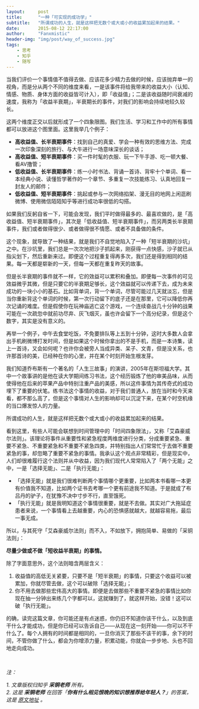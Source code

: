 ```yaml
---
layout:     post
title:      "一种「可实现的成功学」"
subtitle:   "所谓成功的人生，就是这样把无数个或大或小的收益累加起来的结果。"
date:       2015-08-12 22:17:00 
author:     "Fanxmistic"
header-img: "img/post/way_of_success.jpg"
tags:
    - 思考
    - 知乎
    - 随写
---
```


<div id="wmd-preview" class="wmd-preview"><div class="md-section-divider"></div><p data-anchor-id="u9v1">当我们评价一个事情值不值得去做、应该花多少精力去做的时候，应该抛弃单一的视角，而是分从两个不同的维度来看，一是该事件将给我带来的收益大小（认知、情感、物质、身体方面的收益皆可计入），即「收益值」；二是该收益随时间衰减的速度，我称为「收益半衰期」，半衰期长的事件，对我们的影响会持续地较久较长。</p><p data-anchor-id="7rxo">这两个维度正交以后就形成了一个四象限图。我们生活、学习和工作中的所有事情都可以放进这个图里面。这里我举几个例子：</p><ul data-anchor-id="pjmq">
<li><strong>高收益值、长半衰期事件</strong>：找到自己的真爱、学会一种有效的思维方法、完成一次印象深刻的旅行、与大牛进行一场意味深长的谈话；</li>
<li><strong>高收益值、短半衰期事件</strong>：买一件时髦的衣服、玩一下午手游、吃一顿大餐、看AV撸管；</li>
<li><strong>低收益值、长半衰期事件</strong>：练一小时书法、背诵一首诗、背牢十个单词、看一本经典小说、读懂哲学著作的一个章节、多重复一次技能练习、认真地回复一封友人的邮件；</li>
<li><strong>低收益值、短半衰期事件</strong>：挑起或参与一次网络掐架、漫无目的地网上闲逛刷微博、使用微信陌陌知乎等进行成功率很低的勾搭。</li>
</ul><p data-anchor-id="kntk">如果我们反躬自省一下，可能会发现，我们平时做得最多的、最喜欢做的，是「高收益值、短半衰期事件」，其次是「低收益值、短半衰期事件」，而另两类长半衰期事件，我们或者做得很少、或者做得很不情愿、或者不具备做的条件。</p><p data-anchor-id="kuwk">这个现象，就导致了一种结果，就是我们不自觉地陷入了一种「短半衰期的沙坑」之中。在沙坑里，我们总是一次次地把沙子抓起来，刚获得一点快感，沙子就已从指尖划下，然后重新来过。即便这个过程重复得再多次，我们还是得到相同的结果。每一天都是崭新的一天，但每一天都在重复昨天的故事。</p><p data-anchor-id="v2nx">但是长半衰期的事件就不一样，它的效益可以累积和叠加。即便每一次事件的可见效益微乎其微，但是只要它的半衰期足够长，这个效益就可以传递下去，成为未来成功的一块小小的基石。比如背单词，背一个单词，尽管可能过几天就淡忘，但是当你重新背这个单词的时候，第一次行动留下的底子还是在那里，它可以降低你再次记诵的难度。但是假使你在玩神庙逃亡这个游戏，一个连续奋战几十分钟的战果可能在一次疏忽中就前功尽弃、灰飞烟灭，虽也许会留下一个高分纪录，但是这个数字，其实是没有意义的。</p><p data-anchor-id="9ci8">再举一个例子，中午去食堂吃饭，不免要排队等上五到十分钟，这时大多数人会拿出手机刷微博打发时间，但是如果这个时候你拿出的不是手机，而是一本诗集，读上一首诗，又会如何呢？也许你会被旁人当成异类、呆子、文青，但是没关系，也许那首诗的美，已经种在你的心里，并在某个时刻开始生根发芽。</p><p data-anchor-id="k3h6">我们知道乔布斯有一个著名的「人生三故事」的演讲，2005年在斯坦福大学。其中一个故事讲的是他在读大学期间练习书法，这个经历锻炼了他的审美品味，从而使得他在后来的苹果产品中特别注重产品的美感，所以这件事情为其传奇式的成功埋下了重要的伏笔。练书法这个事情的收益，对于我们普通人，放在当时和今天来看，都不那么高了，但是这个事情对人生的影响却可以沉淀下来，在某个时空机缘的当口爆发惊人的力量。</p><p data-anchor-id="amxy">所谓成功的人生，就是这样把无数个或大或小的收益累加起来的结果。</p><p data-anchor-id="7yac">看到这里，有些人可能会联想到时间管理中的「时间四象限法」，又称「艾森豪威尔法则」。该理论将事件从重要性和紧急程度两维度进行分类，分成重要紧急、重要不紧急、不重要紧急和不重要不紧急四类，并特别指出人们常常忙于去做不重要紧急的事，却忽略了重要不紧急的事情。我承认这个观点非常精彩，但是现实中，人们却很难履行这个法则并从中收益，因为我们现代人常常陷入了「两个无能」之中，一是「选择无能」、二是「执行无能」：</p><ul data-anchor-id="kdcg">
<li>「选择无能」就是我们很难判断两个事情哪个更重要，比如两本书看哪一本更有价值我不知道，比如两个证书去考哪一个更有前途我不知道。于是就成了布吕丹的驴子，在犹豫不决中寸步不行，直至饿死。</li>
<li>「执行无能」就是我明知道这个事情很重要，就是不去做。其实对广大拖延症患者来说，一个事情看上去越重要，内心的恐惧感就越大，就越容易拖，最后一事无成。</li>
</ul><p data-anchor-id="5olb">所以，与其死守「艾森豪威尔法则」而不入，不如放下，拥抱简单、易做的「采铜法则」：</p><p data-anchor-id="hcd4"><strong>尽量少做或不做「短收益半衰期」的事情。</strong></p><p data-anchor-id="vlnj">除了字面意思外，这个法则暗含两层含义：</p><ol data-anchor-id="91i4">
<li>收益值的高低无关紧要，只要不是「短半衰期」的事情，只要这个收益可以被累加，你就尽管去做，这个可以破除「选择无能」；</li>
<li>你不用去做那些宏伟高大的事情。即便是去做那些不重要不紧急的事情比如你现在抽一分钟出来练几个字都可以，这就赚到了，就这样开始，没错！这可以破「执行无能」。</li>
</ol><p data-anchor-id="evir">的确，读完这篇文章，你可能还是有点迷惑，你仍旧不知道你该干什么，以及到底干什么才能成功，但是你已经可以告诉自己——从现在这一刻开始——你可以不干什么了。每个人拥有的时间都是相同的，一旦你消灭了那些不该干的事，余下的时间，不管你做了什么，都会为你增添力量，积累动能，你就会一步步地、头也不回地走向成功。</p><p data-anchor-id="eqto">&nbsp;</p><p data-anchor-id="h0pf"><em>注：</em></p><p data-anchor-id="nis0"><em>1. 文章版权归知乎 <strong>采铜老师</strong> 所有。</em> <br>
<em>2. 这是  <strong>采铜老师</strong>  在回答「<strong>你有什么相见恨晚的知识想推荐给年轻人？</strong>」的答案，这是 <a href="http://www.zhihu.com/question/22238159" target="_blank">原文地址</a> 。</em></p></div>
